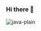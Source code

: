 ### Hi there 👋

![java-plain](https://user-images.githubusercontent.com/81443544/116794582-63c2c780-aaa4-11eb-8ca9-59eb6ed9f728.png)

